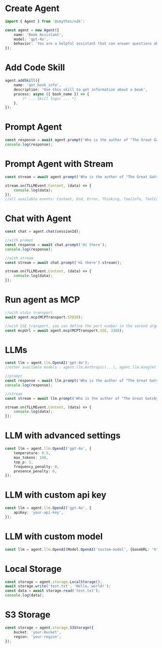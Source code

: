 # Create Agent
```typescript
import { Agent } from '@smythos/sdk';

const agent = new Agent({
    name: 'Book Assistant',
    model: 'gpt-4o',
    behavior: 'You are a helpful assistant that can answer questions about the books.',
});
```

# Add Code Skill
```typescript
agent.addSkill({
    name: 'get_book_info',
    description: 'Use this skill to get information about a book',
    process: async ({ book_name }) => {
        /* ... Skill logic ... */
    },
});
```

# Prompt Agent
```typescript
const response = await agent.prompt('Who is the author of "The Great Gatsby"?');
console.log(response);
```

# Prompt Agent with Stream
```typescript
const stream = await agent.prompt('Who is the author of "The Great Gatsby"?').stream();

stream.on(TLLMEvent.Content, (data) => {
    console.log(data);
});
//all available events: Content, End, Error, Thinking, ToolInfo, ToolCall, ToolResult, Usage
```

# Chat with Agent
```typescript
const chat = agent.chat(sessionId);

//with prompt
const response = await chat.prompt('Hi there');
console.log(response);

//with stream
const stream = await chat.prompt('Hi there').stream();

stream.on(TLLMEvent.Content, (data) => {
    console.log(data);
});
```

# Run agent as MCP
```typescript
//with stdio transport
await agent.mcp(MCPTransport.STDIO);

//with SSE transport, you can define the port number in the second argument
const mcpUrl = await agent.mcp(MCPTransport.SSE, 3388);
```

# LLMs
```typescript
const llm = agent.llm.OpenAI('gpt-4o');
//other available models : agent.llm.Anthropic(...), agent.llm.Google(...), agent.llm.Groq(...), agent.llm.TogetherAI(...), agent.llm.Bedrock(...), agent.llm.VertexAI(...), agent.llm.xAI(...), agent.llm.Perplexity(...)

//prompt
const response = await llm.prompt('Who is the author of "The Great Gatsby"?');
console.log(response);

//stream
const stream = await llm.prompt('Who is the author of "The Great Gatsby"?').stream();

stream.on(TLLMEvent.Content, (data) => {
    console.log(data);
});
```


# LLM with advanced settings
```typescript
const llm = agent.llm.OpenAI('gpt-4o', {
    temperature: 0.5,
    max_tokens: 100,
    top_p: 1,
    frequency_penalty: 0,
    presence_penalty: 0,
});
```


# LLM with custom api key
```typescript
const llm = agent.llm.OpenAI('gpt-4o', {
    apiKey: 'your-api-key',
});
```

# LLM with custom model
```typescript
const llm = agent.llm.OpenAI(Model.OpenAI('custom-model', {baseURL: 'https://api.custom-model.com'}));
```


# Local Storage
```typescript
const storage = agent.storage.LocalStorage();
await storage.write('test.txt', 'Hello, world!');
const data = await storage.read('test.txt');
console.log(data);
```

# S3 Storage
```typescript
const storage = agent.storage.S3Storage({
    bucket: 'your-bucket',
    region: 'your-region',
});
```








